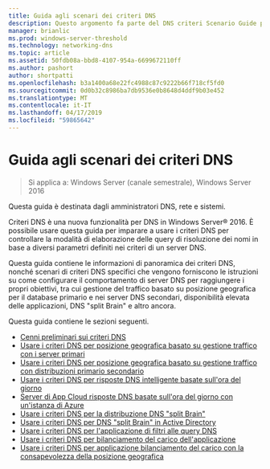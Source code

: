 ```yaml
---
title: Guida agli scenari dei criteri DNS
description: Questo argomento fa parte del DNS criteri Scenario Guide per Windows Server 2016
manager: brianlic
ms.prod: windows-server-threshold
ms.technology: networking-dns
ms.topic: article
ms.assetid: 50fdb08a-bbd8-4107-954a-6699672110ff
ms.author: pashort
author: shortpatti
ms.openlocfilehash: b3a1400a68e22fc4988c87c9222b66f718cf5fd0
ms.sourcegitcommit: 0d0b32c8986ba7db9536e0b8648d4ddf9b03e452
ms.translationtype: MT
ms.contentlocale: it-IT
ms.lasthandoff: 04/17/2019
ms.locfileid: "59865642"
---
```

# <a name="dns-policy-scenario-guide"></a>Guida agli scenari dei criteri DNS

>Si applica a: Windows Server (canale semestrale), Windows Server 2016

Questa guida è destinata dagli amministratori DNS, rete e sistemi.  
  
Criteri DNS è una nuova funzionalità per DNS in Windows Server&reg; 2016. È possibile usare questa guida per imparare a usare i criteri DNS per controllare la modalità di elaborazione delle query di risoluzione dei nomi in base a diversi parametri definiti nei criteri di un server DNS.   
  
Questa guida contiene le informazioni di panoramica dei criteri DNS, nonché scenari di criteri DNS specifici che vengono forniscono le istruzioni su come configurare il comportamento di server DNS per raggiungere i propri obiettivi, tra cui gestione del traffico basato su posizione geografica per il database primario e nei server DNS secondari, disponibilità elevata delle applicazioni, DNS "split Brain" e altro ancora.  
  
Questa guida contiene le sezioni seguenti.  
  
- [Cenni preliminari sui criteri DNS](DNS-Policies-Overview.md)  
- [Usare i criteri DNS per posizione geografica basato su gestione traffico con i server primari](primary-geo-location.md)  
- [Usare i criteri DNS per posizione geografica basato su gestione traffico con distribuzioni primario secondario](primary-secondary-geo-location.md)  
- [Usare i criteri DNS per risposte DNS intelligente basate sull'ora del giorno](dns-tod-intelligent.md)
- [Server di App Cloud risposte DNS basate sull'ora del giorno con un'istanza di Azure](dns-tod-azure-cloud-app-server.md)
- [Usare i criteri DNS per la distribuzione DNS "split Brain"](split-brain-DNS-deployment.md)
- [Usare i criteri DNS per DNS "split Brain" in Active Directory](dns-sb-with-ad.md)
- [Usare i criteri DNS per l'applicazione di filtri alle query DNS](apply-filters-on-dns-queries.md)
- [Usare i criteri DNS per bilanciamento del carico dell'applicazione](app-lb.md)
- [Usare i criteri DNS per applicazione bilanciamento del carico con la consapevolezza della posizione geografica](app-lb-geo.md)

